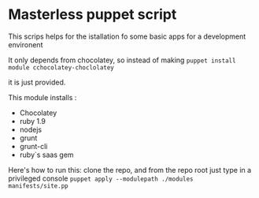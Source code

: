 # Masterless puppet script

This scrips helps for the istallation fo some basic apps for a development environent

It only depends from chocolatey, so instead of making ```puppet install module cchocolatey-choclolatey```

it is just provided.

This module installs :
- Chocolatey
- ruby 1.9
- nodejs
- grunt
- grunt-cli
- ruby`s saas gem

Here's how to run this:
 clone the repo, and from the repo root just type in a privileged console
    ```puppet apply --modulepath ./modules manifests/site.pp```
